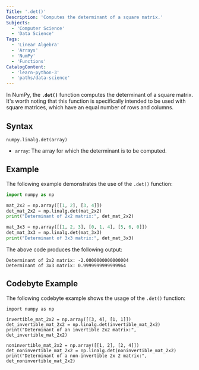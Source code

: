 ```yaml
---
Title: '.det()'
Description: 'Computes the determinant of a square matrix.'
Subjects:
  - 'Computer Science'
  - 'Data Science'
Tags:
  - 'Linear Algebra'
  - 'Arrays'
  - 'NumPy'
  - 'Functions'
CatalogContent:
  - 'learn-python-3'
  - 'paths/data-science'
---
```


In NumPy, the **`.det()`** function computes the determinant of a square matrix. It's worth noting that this function is specifically intended to be used with square matrices, which have an equal number of rows and columns.

## Syntax

```pseudo
numpy.linalg.det(array)
```

- `array`: The array for which the determinant is to be computed.

## Example

The following example demonstrates the use of the `.det()` function:

```py
import numpy as np

mat_2x2 = np.array([[1, 2], [3, 4]])
det_mat_2x2 = np.linalg.det(mat_2x2)
print("Determinant of 2x2 matrix:", det_mat_2x2)

mat_3x3 = np.array([[1, 2, 3], [0, 1, 4], [5, 6, 0]])
det_mat_3x3 = np.linalg.det(mat_3x3)
print("Determinant of 3x3 matrix:", det_mat_3x3)
```

The above code produces the following output:

```shell
Determinant of 2x2 matrix: -2.0000000000000004
Determinant of 3x3 matrix: 0.9999999999999964
```

## Codebyte Example

The following codebyte example shows the usage of the `.det()` function:

```codebyte/python
import numpy as np

invertible_mat_2x2 = np.array([[3, 4], [1, 1]])
det_invertible_mat_2x2 = np.linalg.det(invertible_mat_2x2)
print("Determinant of an invertible 2x2 matrix:", det_invertible_mat_2x2)

noninvertible_mat_2x2 = np.array([[1, 2], [2, 4]])
det_noninvertible_mat_2x2 = np.linalg.det(noninvertible_mat_2x2)
print("Determinant of a non-invertible 2x 2 matrix:", det_noninvertible_mat_2x2)
```

